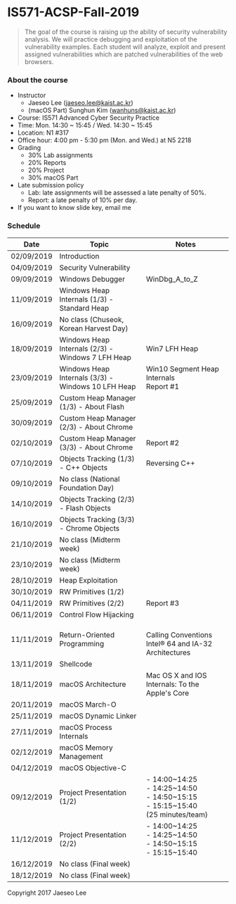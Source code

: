 # IS571-ACSP-Fall-2019 

> The goal of the course is raising up the ability of security vulnerability analysis. We will practice debugging and exploitation of the vulnerability examples. Each student will analyze, exploit and present assigned vulnerabilities which are patched vulnerabilities of the web browsers.

### About the course
* Instructor
	* Jaeseo Lee (jaeseo.lee@kaist.ac.kr)
	* (macOS Part) Sunghun Kim (wanhuns@kaist.ac.kr)
* Course: IS571 Advanced Cyber Security Practice
* Time: Mon. 14:30 ~ 15:45 / Wed. 14:30 ~ 15:45
* Location: N1 #317
* Office hour: 4:00 pm - 5:30 pm (Mon. and Wed.) at N5 2218
* Grading
	* 30% Lab assignments
	* 20% Reports
	* 20% Project 
	* 30% macOS Part
* Late submission policy 
	* Lab: late assignments will be assessed a late penalty of 50%.
	* Report: a late penalty of 10% per day.
* If you want to know slide key, email me

### Schedule
| Date       |  Topic          | Notes 
|------------|-----------------|-------
| 02/09/2019 | Introduction
| 04/09/2019 | Security Vulnerability
| 09/09/2019 | Windows Debugger | WinDbg_A_to_Z
| 11/09/2019 | Windows Heap Internals (1/3) - Standard Heap
| 16/09/2019 | No class (Chuseok, Korean Harvest Day)
| 18/09/2019 | Windows Heap Internals (2/3) - Windows 7 LFH Heap | Win7 LFH Heap
| 23/09/2019 | Windows Heap Internals (3/3) - Windows 10 LFH Heap | Win10 Segment Heap Internals<br>Report #1
| 25/09/2019 | Custom Heap Manager (1/3) - About Flash
| 30/09/2019 | Custom Heap Manager (2/3) - About Chrome
| 02/10/2019 | Custom Heap Manager (3/3) - About Chrome | Report #2
| 07/10/2019 | Objects Tracking (1/3) - C++ Objects | Reversing C++
| 09/10/2019 | No class (National Foundation Day)
| 14/10/2019 | Objects Tracking (2/3) - Flash Objects
| 16/10/2019 | Objects Tracking (3/3) - Chrome Objects
| 21/10/2019 | No class (Midterm week)
| 23/10/2019 | No class (Midterm week)
| 28/10/2019 | Heap Exploitation
| 30/10/2019 | RW Primitives (1/2)
| 04/11/2019 | RW Primitives (2/2) | Report #3
| 06/11/2019 | Control Flow Hijacking<br>
| 11/11/2019 | Return-Oriented Programming | <br>Calling Conventions<br>Intel® 64 and IA-32 Architectures
| 13/11/2019 | Shellcode
| 18/11/2019 | macOS Architecture | Mac OS X and IOS Internals: To the Apple's Core
| 20/11/2019 | macOS March-O 
| 25/11/2019 | macOS Dynamic Linker
| 27/11/2019 | macOS Process Internals
| 02/12/2019 | macOS Memory Management
| 04/12/2019 | macOS Objective-C
| 09/12/2019 | Project Presentation (1/2) | - 14:00\~14:25<br>\- 14:25\~14:50<br>\- 14:50\~15:15<br>\- 15:15\~15:40<br>(25 minutes/team)
| 11/12/2019 | Project Presentation (2/2) | \- 14:00\~14:25<br>\- 14:25\~14:50<br>\- 14:50\~15:15<br>\- 15:15\~15:40
| 16/12/2019 | No class (Final week)
| 18/12/2019 | No class (Final week)

Copyright 2017 Jaeseo Lee
